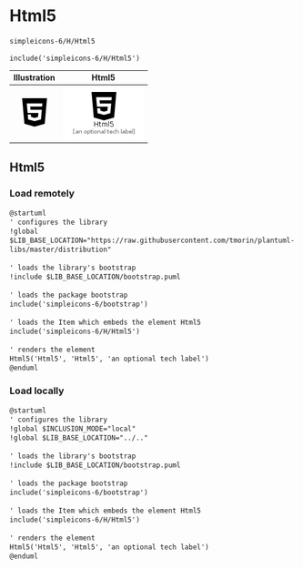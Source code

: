 # Html5


```text
simpleicons-6/H/Html5
```

```text
include('simpleicons-6/H/Html5')
```



| Illustration | Html5 |
| :---: | :---: |
| ![illustration for Illustration](../../simpleicons-6/H/Html5.png) | ![illustration for Html5](../../simpleicons-6/H/Html5.Local.png) |




## Html5

### Load remotely
```plantuml
@startuml
' configures the library
!global $LIB_BASE_LOCATION="https://raw.githubusercontent.com/tmorin/plantuml-libs/master/distribution"

' loads the library's bootstrap
!include $LIB_BASE_LOCATION/bootstrap.puml

' loads the package bootstrap
include('simpleicons-6/bootstrap')

' loads the Item which embeds the element Html5
include('simpleicons-6/H/Html5')

' renders the element
Html5('Html5', 'Html5', 'an optional tech label')
@enduml
```

### Load locally
```plantuml
@startuml
' configures the library
!global $INCLUSION_MODE="local"
!global $LIB_BASE_LOCATION="../.."

' loads the library's bootstrap
!include $LIB_BASE_LOCATION/bootstrap.puml

' loads the package bootstrap
include('simpleicons-6/bootstrap')

' loads the Item which embeds the element Html5
include('simpleicons-6/H/Html5')

' renders the element
Html5('Html5', 'Html5', 'an optional tech label')
@enduml
```

